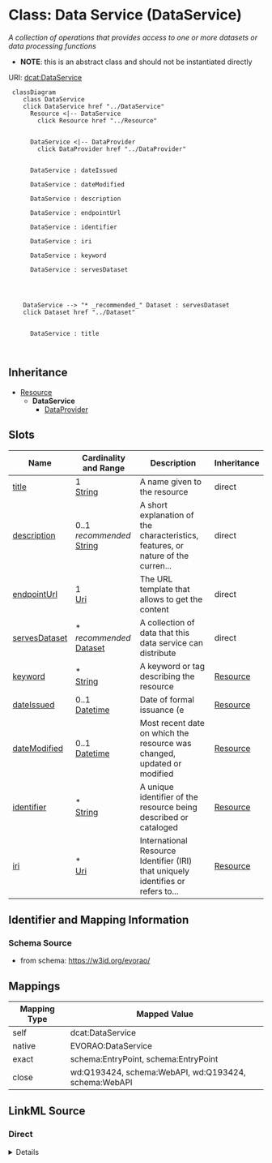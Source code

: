 

# Class: Data Service (DataService) 


_A collection of operations that provides access to one or more datasets or data processing functions_




* __NOTE__: this is an abstract class and should not be instantiated directly


URI: [dcat:DataService](http://www.w3.org/ns/dcat#DataService)






```mermaid
 classDiagram
    class DataService
    click DataService href "../DataService"
      Resource <|-- DataService
        click Resource href "../Resource"
      

      DataService <|-- DataProvider
        click DataProvider href "../DataProvider"
      
      
      DataService : dateIssued
        
      DataService : dateModified
        
      DataService : description
        
      DataService : endpointUrl
        
      DataService : identifier
        
      DataService : iri
        
      DataService : keyword
        
      DataService : servesDataset
        
          
    
    
    DataService --> "* _recommended_" Dataset : servesDataset
    click Dataset href "../Dataset"

        
      DataService : title
        
      
```





## Inheritance
* [Resource](Resource.md)
    * **DataService**
        * [DataProvider](DataProvider.md)



## Slots

| Name | Cardinality and Range | Description | Inheritance |
| ---  | --- | --- | --- |
| [title](title.md) | 1 <br/> [String](String.md) | A name given to the resource | direct |
| [description](description.md) | 0..1 _recommended_ <br/> [String](String.md) | A short explanation of the characteristics, features, or nature of the curren... | direct |
| [endpointUrl](endpointUrl.md) | 1 <br/> [Uri](Uri.md) | The URL template that allows to get the content | direct |
| [servesDataset](servesDataset.md) | * _recommended_ <br/> [Dataset](Dataset.md) | A collection of data that this data service can distribute | direct |
| [keyword](keyword.md) | * <br/> [String](String.md) | A keyword or tag describing the resource | [Resource](Resource.md) |
| [dateIssued](dateIssued.md) | 0..1 <br/> [Datetime](Datetime.md) | Date of formal issuance (e | [Resource](Resource.md) |
| [dateModified](dateModified.md) | 0..1 <br/> [Datetime](Datetime.md) | Most recent date on which the resource was changed, updated or modified | [Resource](Resource.md) |
| [identifier](identifier.md) | * <br/> [String](String.md) | A unique identifier of the resource being described or cataloged | [Resource](Resource.md) |
| [iri](iri.md) | * <br/> [Uri](Uri.md) | International Resource Identifier (IRI) that uniquely identifies or refers to... | [Resource](Resource.md) |









## Identifier and Mapping Information







### Schema Source


* from schema: https://w3id.org/evorao/




## Mappings

| Mapping Type | Mapped Value |
| ---  | ---  |
| self | dcat:DataService |
| native | EVORAO:DataService |
| exact | schema:EntryPoint, schema:EntryPoint |
| close | wd:Q193424, schema:WebAPI, wd:Q193424, schema:WebAPI |







## LinkML Source

<!-- TODO: investigate https://stackoverflow.com/questions/37606292/how-to-create-tabbed-code-blocks-in-mkdocs-or-sphinx -->

### Direct

<details>
```yaml
name: DataService
description: A collection of operations that provides access to one or more datasets
  or data processing functions
title: Data Service
from_schema: https://w3id.org/evorao/
exact_mappings:
- schema:EntryPoint
- schema:EntryPoint
close_mappings:
- wd:Q193424
- schema:WebAPI
- wd:Q193424
- schema:WebAPI
is_a: Resource
abstract: true
slots:
- title
- description
- endpointUrl
- servesDataset
slot_usage:
  title:
    name: title
    description: A name given to the resource
    title: title
    comments:
    - 'The title of the item should be as short and descriptive as possible. E.g.
      for virus products it should basically be based on the following Pattern: ''Virus
      name'', ''virus host type'', ''collection year'', ''country of collection''
      ex ''suspected epidemiological origin'', ''genotype'', ''strain'', ''variant
      name or specific feature'
    exact_mappings:
    - schema:name
    - rdfs:label
    slot_uri: dct:title
    domain_of:
    - DataService
    - Dataset
    - Publication
    - Term
    - License
    - Certification
    range: string
    required: true
    multivalued: false
  description:
    name: description
    description: A short explanation of the characteristics, features, or nature of
      the current item
    title: description
    comments:
    - Describe this item in few lines. This description will serve as a summary to
      present the resource.
    exact_mappings:
    - schema:description
    slot_uri: dct:description
    domain_of:
    - DataService
    - Dataset
    - Term
    - PersonOrOrganization
    - File
    - ContactPoint
    - License
    - Certification
    range: string
    required: false
    recommended: true
    multivalued: false
  endpointUrl:
    name: endpointUrl
    description: The URL template that allows to get the content
    title: endpoint URL
    exact_mappings:
    - schema:urlTemplate
    close_mappings:
    - wdp:P1630
    slot_uri: dcat:endpointURL
    domain_of:
    - DataService
    range: uri
    required: true
    multivalued: false
  servesDataset:
    name: servesDataset
    description: A collection of data that this data service can distribute
    title: serves dataset
    comments:
    - This property rather intends to point towards Catalogues as collections of Datasets
    slot_uri: dcat:servesDataset
    domain_of:
    - DataService
    range: Dataset
    required: false
    recommended: true
    multivalued: true
class_uri: dcat:DataService

```
</details>

### Induced

<details>
```yaml
name: DataService
description: A collection of operations that provides access to one or more datasets
  or data processing functions
title: Data Service
from_schema: https://w3id.org/evorao/
exact_mappings:
- schema:EntryPoint
- schema:EntryPoint
close_mappings:
- wd:Q193424
- schema:WebAPI
- wd:Q193424
- schema:WebAPI
is_a: Resource
abstract: true
slot_usage:
  title:
    name: title
    description: A name given to the resource
    title: title
    comments:
    - 'The title of the item should be as short and descriptive as possible. E.g.
      for virus products it should basically be based on the following Pattern: ''Virus
      name'', ''virus host type'', ''collection year'', ''country of collection''
      ex ''suspected epidemiological origin'', ''genotype'', ''strain'', ''variant
      name or specific feature'
    exact_mappings:
    - schema:name
    - rdfs:label
    slot_uri: dct:title
    domain_of:
    - DataService
    - Dataset
    - Publication
    - Term
    - License
    - Certification
    range: string
    required: true
    multivalued: false
  description:
    name: description
    description: A short explanation of the characteristics, features, or nature of
      the current item
    title: description
    comments:
    - Describe this item in few lines. This description will serve as a summary to
      present the resource.
    exact_mappings:
    - schema:description
    slot_uri: dct:description
    domain_of:
    - DataService
    - Dataset
    - Term
    - PersonOrOrganization
    - File
    - ContactPoint
    - License
    - Certification
    range: string
    required: false
    recommended: true
    multivalued: false
  endpointUrl:
    name: endpointUrl
    description: The URL template that allows to get the content
    title: endpoint URL
    exact_mappings:
    - schema:urlTemplate
    close_mappings:
    - wdp:P1630
    slot_uri: dcat:endpointURL
    domain_of:
    - DataService
    range: uri
    required: true
    multivalued: false
  servesDataset:
    name: servesDataset
    description: A collection of data that this data service can distribute
    title: serves dataset
    comments:
    - This property rather intends to point towards Catalogues as collections of Datasets
    slot_uri: dcat:servesDataset
    domain_of:
    - DataService
    range: Dataset
    required: false
    recommended: true
    multivalued: true
attributes:
  title:
    name: title
    description: A name given to the resource
    title: title
    comments:
    - 'The title of the item should be as short and descriptive as possible. E.g.
      for virus products it should basically be based on the following Pattern: ''Virus
      name'', ''virus host type'', ''collection year'', ''country of collection''
      ex ''suspected epidemiological origin'', ''genotype'', ''strain'', ''variant
      name or specific feature'
    from_schema: https://w3id.org/evorao/
    exact_mappings:
    - schema:name
    - rdfs:label
    rank: 1000
    slot_uri: dct:title
    alias: title
    owner: DataService
    domain_of:
    - DataService
    - Dataset
    - Publication
    - Term
    - License
    - Certification
    range: string
    required: true
    multivalued: false
  description:
    name: description
    description: A short explanation of the characteristics, features, or nature of
      the current item
    title: description
    comments:
    - Describe this item in few lines. This description will serve as a summary to
      present the resource.
    from_schema: https://w3id.org/evorao/
    exact_mappings:
    - schema:description
    close_mappings:
    - schema:description
    rank: 1000
    slot_uri: dct:description
    alias: description
    owner: DataService
    domain_of:
    - DataService
    - Dataset
    - Term
    - PersonOrOrganization
    - File
    - ContactPoint
    - License
    - Certification
    range: string
    required: false
    recommended: true
    multivalued: false
  endpointUrl:
    name: endpointUrl
    description: The URL template that allows to get the content
    title: endpoint URL
    from_schema: https://w3id.org/evorao/
    exact_mappings:
    - schema:urlTemplate
    close_mappings:
    - wdp:P1630
    rank: 1000
    slot_uri: dcat:endpointURL
    alias: endpointUrl
    owner: DataService
    domain_of:
    - DataService
    range: uri
    required: true
    multivalued: false
  servesDataset:
    name: servesDataset
    description: A collection of data that this data service can distribute
    title: serves dataset
    comments:
    - This property rather intends to point towards Catalogues as collections of Datasets
    from_schema: https://w3id.org/evorao/
    rank: 1000
    slot_uri: dcat:servesDataset
    alias: servesDataset
    owner: DataService
    domain_of:
    - DataService
    range: Dataset
    required: false
    recommended: true
    multivalued: true
  keyword:
    name: keyword
    description: A keyword or tag describing the resource
    title: keyword
    from_schema: https://w3id.org/evorao/
    rank: 1000
    slot_uri: dcat:keyword
    alias: keyword
    owner: DataService
    domain_of:
    - Resource
    range: string
    required: false
    multivalued: true
  dateIssued:
    name: dateIssued
    description: Date of formal issuance (e.g., publication) of the resource
    title: date issued
    comments:
    - encoded using the relevant ISO 8601 Date and Time compliant string [DATETIME]
    from_schema: https://w3id.org/evorao/
    exact_mappings:
    - sepio:0000051
    close_mappings:
    - schema:datePublished
    - schema:dateCreated
    rank: 1000
    slot_uri: dct:issued
    alias: dateIssued
    owner: DataService
    domain_of:
    - Resource
    range: datetime
    required: false
    multivalued: false
  dateModified:
    name: dateModified
    description: Most recent date on which the resource was changed, updated or modified
    title: date modified
    comments:
    - encoded using the relevant ISO 8601 Date and Time compliant string [DATETIME]
    from_schema: https://w3id.org/evorao/
    exact_mappings:
    - sepio:0000036
    close_mappings:
    - schema:dateModified
    rank: 1000
    slot_uri: dct:modified
    alias: dateModified
    owner: DataService
    domain_of:
    - Resource
    range: datetime
    required: false
    multivalued: false
  identifier:
    name: identifier
    description: A unique identifier of the resource being described or cataloged
    title: identifier
    comments:
    - The identifier is a text string which is assigned to the resource to provide
      an unambiguous reference within a particular context. Persistent identifiers
      should be provided as HTTP URIs
    from_schema: https://w3id.org/evorao/
    exact_mappings:
    - schema:identifier
    rank: 1000
    slot_uri: dct:identifier
    alias: identifier
    owner: DataService
    domain_of:
    - Resource
    range: string
    required: false
    multivalued: true
  iri:
    name: iri
    description: International Resource Identifier (IRI) that uniquely identifies
      or refers to the resource. IRIs include URIs, and URIs include URLs
    title: IRI
    comments:
    - An IRI is a global identifier standardized by IETF RFC 3987. It may or may not
      be resolvable on the web. IRIs include URIs, and URIs include URLs
    from_schema: https://w3id.org/evorao/
    close_mappings:
    - biolink:iri
    related_mappings:
    - mi:url
    narrow_mappings:
    - schema:url
    rank: 1000
    is_a: identifier
    alias: iri
    owner: DataService
    domain_of:
    - Resource
    range: uri
    required: false
    multivalued: true
class_uri: dcat:DataService

```
</details>